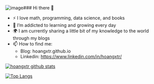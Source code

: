 ![image](https://github.com/hoangxtr/hoangxtr/assets/49335521/dd5ba4b2-e3c2-41eb-81b0-5473f06cfc6b)### Hi there 👋

- :zap: I love math, programming, data science, and books
- 🌱 I’m addicted to learning and growing every day
- :earth_africa: I am currently sharing a little bit of my knowledge to the world through my blogs
- 📫 How to find me: 
  - Blog: hoangxtr.github.io
  - Linkedin: https://www.linkedin.com/in/hoangxtr/

[![hoangxtr  github stats](https://github-readme-stats.vercel.app/api?username=hoangxtr&count_private=true&show_icons=true&theme=radical&hide_rank=false)](https://github.com/anuraghazra/github-readme-stats)

[![Top Langs](https://github-readme-stats.vercel.app/api/top-langs/?username=hoangxtr)](https://github.com/anuraghazra/github-readme-stats)

<!--
**hoangxtr/hoangxtr** is a ✨ _special_ ✨ repository because its `README.md` (this file) appears on your GitHub profile.

Here are some ideas to get you started:

- 🔭 I’m currently working on ...
- 🌱 I’m currently learning ...
- 👯 I’m looking to collaborate on ...
- 🤔 I’m looking for help with ...
- 💬 Ask me about ...
- 📫 How to reach me: ...
- 😄 Pronouns: ...
- ⚡ Fun fact: ...
-->
